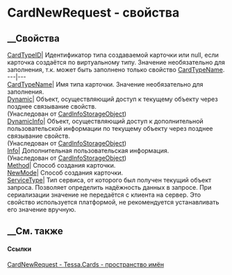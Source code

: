 # CardNewRequest - свойства
##  __Свойства
[CardTypeID](P_Tessa_Cards_CardNewRequest_CardTypeID.htm)|  Идентификатор типа
создаваемой карточки или null, если карточка создаётся по виртуальному типу.
Значение необязательно для заполнения, т.к. может быть заполнено только
свойство [CardTypeName](P_Tessa_Cards_CardNewRequest_CardTypeName.htm).  
---|---  
[CardTypeName](P_Tessa_Cards_CardNewRequest_CardTypeName.htm)|  Имя типа
карточки. Значение необязательно для заполнения.  
[Dynamic](P_Tessa_Cards_CardInfoStorageObject_Dynamic.htm)|  Объект,
осуществляющий доступ к текущему объекту через позднее связывание свойств.  
(Унаследован от
[CardInfoStorageObject](T_Tessa_Cards_CardInfoStorageObject.htm))  
[DynamicInfo](P_Tessa_Cards_CardInfoStorageObject_DynamicInfo.htm)|  Объект,
осуществляющий доступ к дополнительной пользовательской информации по текущему
объекту через позднее связывание свойств.  
(Унаследован от
[CardInfoStorageObject](T_Tessa_Cards_CardInfoStorageObject.htm))  
[Info](P_Tessa_Cards_CardInfoStorageObject_Info.htm)|  Дополнительная
пользовательская информация.  
(Унаследован от
[CardInfoStorageObject](T_Tessa_Cards_CardInfoStorageObject.htm))  
[Method](P_Tessa_Cards_CardNewRequest_Method.htm)|  Способ создания карточки.  
[NewMode](P_Tessa_Cards_CardNewRequest_NewMode.htm)|  Способ создания
карточки.  
[ServiceType](P_Tessa_Cards_CardNewRequest_ServiceType.htm)|  Тип сервиса, от
которого был получен текущий объект запроса. Позволяет определить надёжность
данных в запросе. При сериализации значение не передаётся с клиента на сервер.
Это свойство используется платформой, не рекомендуется устанавливать его
значение вручную.  
## __См. также
#### Ссылки
[CardNewRequest - ](T_Tessa_Cards_CardNewRequest.htm)
[Tessa.Cards - пространство имён](N_Tessa_Cards.htm)

